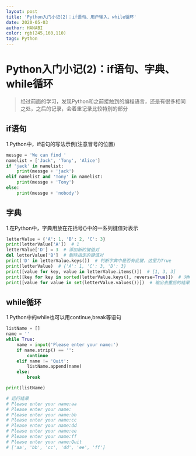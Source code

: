 ```yaml
---
layout: post
title: 'Python入门小记(2)：if语句、用户输入、while循环'
date: 2020-05-03
author: HANABI
color: rgb(245,160,110)
tags: Python
---
```

# Python入门小记(2)：if语句、字典、while循环

> 经过前面的学习，发现Python和之前接触到的编程语言，还是有很多相同之处，之后的记录，会着重记录比较特别的部分

## if语句

1.Python中，if语句的写法示例(注意冒号的位置)

```python
messge = 'We can find '
namelist = ['Jack', 'Tony', 'Alice']
if 'jack' in namelist:
    print(messge + 'jack')
elif namelist and 'Tony' in namelist:
    print(messge + 'Tony')
else:
    print(messge + 'nobody')
```

## 字典

1.在Python中，字典用放在花括号{}中的一系列键值对表示

```python
letterValue = {'A': 1, 'B': 2, 'C': 3}
print(letterValue['A'])  # 1
letterValue['D'] = 3  # 添加新的键值对
del letterValue['B']  # 删除指定的键值对
print('D' in letterValue.keys())  # 判断字典中是否有此键，这里为True
print(letterValue)  # {'A': 1, 'C': 3, 'D': 3}
print([value for key, value in letterValue.items()])  # [1, 3, 3]
print([key for key in sorted(letterValue.keys(), reverse=True)])  # 对Key值按照倒序排列之后输出['D', 'B', 'A']
print([value for value in set(letterValue.values())])  # 输出去重后的结果[1, 3]
```

## while循环

1.Python中的while也可以用continue,break等语句

```python
listName = []
name = ''
while True:
    name = input('Please enter your name:')
    if name.strip() == '':
        continue
    elif name != 'Quit':
        listName.append(name)
    else:
        break

print(listName)

# 运行结果
# Please enter your name:aa
# Please enter your name:
# Please enter your name:bb
# Please enter your name:cc
# Please enter your name:dd
# Please enter your name:ee
# Please enter your name:ff
# Please enter your name:Quit
# ['aa', 'bb', 'cc', 'dd', 'ee', 'ff']
```

